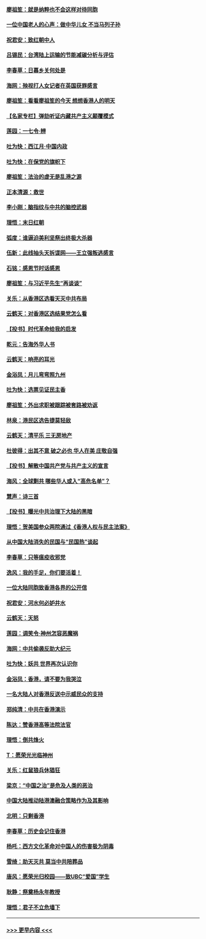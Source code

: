 #### [廖祖笙：就是纳粹也不会这样对待同胞](../pages/nsc993/n11697658.md?t=12040101) 
#### [一位中国老人的心声：做中华儿女 不当马列子孙](../pages/nsc993/n11697525.md?t=12040101) 
#### [祝君安：致红朝中人](../pages/nsc993/n11697518.md?t=12040101) 
#### [吕锡民：台湾陆上运输的节能减碳分析与评估](../pages/nsc993/n11694983.md?t=12040101) 
#### [李春草：日暮乡关何处是](../pages/nsc993/n11694805.md?t=12040101) 
#### [海网：殃视打人女记者在英国获罪感言](../pages/nsc993/n11693832.md?t=12040101) 
#### [廖祖笙：看看廖祖笙的今天 想想香港人的明天](../pages/nsc993/n11693707.md?t=12040101) 
#### [【名家专栏】弹劾听证内藏共产主义颠覆模式](../pages/nsc993/n11693563.md?t=12040101) 
#### [莲园：一七令‧辨](../pages/nsc993/n11692558.md?t=12040101) 
#### [吐为快：西江月·中国内政](../pages/nsc993/n11692071.md?t=12040101) 
#### [吐为快：在保党的旗帜下](../pages/nsc993/n11691188.md?t=12040101) 
#### [廖祖笙：法治的虚无是乱港之源](../pages/nsc993/n11690605.md?t=12040101) 
#### [正本清源：救世](../pages/nsc993/n11689134.md?t=12040101) 
#### [李小刚：脑指纹与中共的脑控武器](../pages/nsc993/n11688900.md?t=12040101) 
#### [理悟：末日红朝](../pages/nsc993/n11688829.md?t=12040101) 
#### [弧度：谁逼迫美利坚祭出终极大杀器](../pages/nsc993/n11688735.md?t=12040101) 
#### [伍新：此线抽头天拆谍网——王立强叛逃感言](../pages/nsc993/n11687981.md?t=12040101) 
#### [石铭：感恩节时话感恩](../pages/nsc993/n11687568.md?t=12040101) 
#### [廖祖笙：与习近平先生“再谈谈”](../pages/nsc993/n11687005.md?t=12040101) 
#### [关乐：从香港区选看天灭中共布局](../pages/nsc993/n11686647.md?t=12040101) 
#### [云鹤天：对香港区选结果党怎么看](../pages/nsc993/n11686216.md?t=12040101) 
#### [【投书】时代革命给我的启发](../pages/nsc993/n11684287.md?t=12040101) 
#### [乾元：告海外华人书](../pages/nsc993/n11684044.md?t=12040101) 
#### [云鹤天：响亮的耳光](../pages/nsc993/n11684254.md?t=12040101) 
#### [金浴凤：月儿弯弯照九州](../pages/nsc993/n11684231.md?t=12040101) 
#### [吐为快：选票见证民主香](../pages/nsc993/n11684206.md?t=12040101) 
#### [廖祖笙：外出求职被跟踪被套路被劝返](../pages/nsc993/n11683874.md?t=12040101) 
#### [林泉：港民区选告捷莫轻敌](../pages/nsc993/n11683930.md?t=12040101) 
#### [云鹤天：清平乐 三无房地产](../pages/nsc993/n11681521.md?t=12040101) 
#### [杜彼得：出其不意 破之必也 华人在美 庄敬自强](../pages/nsc993/n11679554.md?t=12040101) 
#### [【投书】解散中国共产党与共产主义的宣言](../pages/nsc993/n11679177.md?t=12040101) 
#### [海风：全球剿共 哪些华人或入“高危名单”？](../pages/nsc993/n11678617.md?t=12040101) 
#### [慧声：诗三首](../pages/nsc993/n11678848.md?t=12040101) 
#### [【投书】曝光中共治理下大陆的黑暗](../pages/nsc993/n11678674.md?t=12040101) 
#### [理悟：贺美国参众两院通过《香港人权与民主法案》](../pages/nsc993/n11678104.md?t=12040101) 
#### [从中国大陆消失的民国与“民国热”谈起](../pages/nsc993/n11678075.md?t=12040101) 
#### [李春草：只等瘟疫收邪党](../pages/nsc993/n11677308.md?t=12040101) 
#### [逸风：我的手足，你们要活着！](../pages/nsc993/n11676352.md?t=12040101) 
#### [一位大陆同胞致香港各界的公开信](../pages/nsc993/n11675761.md?t=12040101) 
#### [祝君安：河水何必妒井水](../pages/nsc993/n11675746.md?t=12040101) 
#### [云鹤天：天怒](../pages/nsc993/n11675718.md?t=12040101) 
#### [莲园：调笑令‧神州怎容恶魔祸](../pages/nsc993/n11675648.md?t=12040101) 
#### [海网：中共偷袭反助大纪元](../pages/nsc993/n11673515.md?t=12040101) 
#### [吐为快：妖共 世界再次认识你](../pages/nsc993/n11673506.md?t=12040101) 
#### [金浴凤：香港，请不要为我哭泣](../pages/nsc993/n11673248.md?t=12040101) 
#### [一名大陆人对香港反送中示威民众的支持](../pages/nsc993/n11672615.md?t=12040101) 
#### [郑纯清：中共在香港演示](../pages/nsc993/n11670539.md?t=12040101) 
#### [陈达：赞香港高等法院法官](../pages/nsc993/n11669542.md?t=12040101) 
#### [理悟：倒共烽火](../pages/nsc993/n11668844.md?t=12040101) 
#### [T：愿荣光光临神州](../pages/nsc993/n11668421.md?t=12040101) 
#### [关乐：红鼠狼兵休猖狂](../pages/nsc993/n11668378.md?t=12040101) 
#### [梁京：“中国之治”是危及人类的恶治](../pages/nsc993/n11668328.md?t=12040101) 
#### [中国大陆推动陆港澳融合策略作为及其影响](../pages/nsc993/n11668157.md?t=12040101) 
#### [北明：只剩香港](../pages/nsc993/n11668002.md?t=12040101) 
#### [李春草：历史会记住香港](../pages/nsc993/n11667927.md?t=12040101) 
#### [杨吒：西方文化革命对中国人的伤害极为阴毒](../pages/nsc993/n11664521.md?t=12040101) 
#### [雪绮：助天灭共 莫当中共陪葬品](../pages/nsc993/n11662650.md?t=12040101) 
#### [唐风：愿荣光归校园——致UBC“爱国”学生](../pages/nsc993/n11662194.md?t=12040101) 
#### [耿静：祭奠杨永年教授](../pages/nsc993/n11662514.md?t=12040101) 
#### [理悟：君子不立危墙下](../pages/nsc993/n11662172.md?t=12040101) 

----
#### [ >>> 更早内容 <<< ](../indexes/nsc993-earlier.md)
